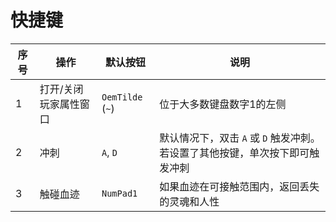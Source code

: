 ﻿# 快捷键

| 序号 | 操作          | 默认按钮             | 说明                                          |
|----|-------------|------------------|---------------------------------------------|
| 1  | 打开/关闭玩家属性窗口 | `OemTilde` (`~`) | 位于大多数键盘数字1的左侧                               |
| 2  | 冲刺          | `A`, `D`         | 默认情况下，双击 `A` 或 `D` 触发冲刺。若设置了其他按键，单次按下即可触发冲刺 |
| 3 | 触碰血迹                           | `NumPad1`            | 如果血迹在可接触范围内，返回丢失的灵魂和人性 |
